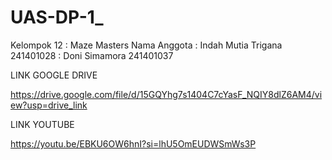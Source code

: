 # UAS-DP-1_

Kelompok 12 : Maze Masters
Nama Anggota : Indah Mutia Trigana 241401028
             : Doni Simamora 241401037
             
LINK GOOGLE DRIVE

https://drive.google.com/file/d/15GQYhg7s1404C7cYasF_NQIY8dlZ6AM4/view?usp=drive_link

LINK YOUTUBE 

https://youtu.be/EBKU6OW6hnI?si=lhU5OmEUDWSmWs3P
